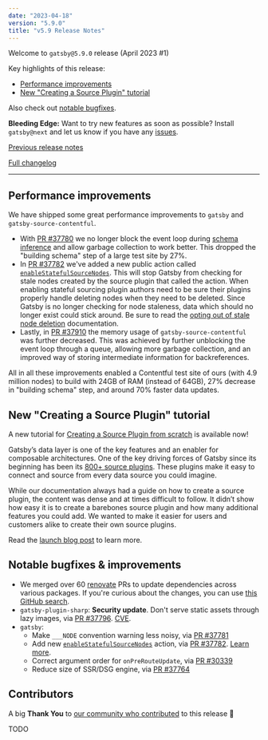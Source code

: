 ```yaml
---
date: "2023-04-18"
version: "5.9.0"
title: "v5.9 Release Notes"
---
```


Welcome to `gatsby@5.9.0` release (April 2023 #1)

Key highlights of this release:

- [Performance improvements](#performance-improvements)
- [New "Creating a Source Plugin" tutorial](#new-creating-a-source-plugin-tutorial)

Also check out [notable bugfixes](#notable-bugfixes--improvements).

**Bleeding Edge:** Want to try new features as soon as possible? Install `gatsby@next` and let us know if you have any [issues](https://github.com/gatsbyjs/gatsby/issues).

[Previous release notes](/docs/reference/release-notes/v5.8)

[Full changelog][full-changelog]

---

## Performance improvements

We have shipped some great performance improvements to `gatsby` and `gatsby-source-contentful`.

- With [PR #37780](https://github.com/gatsbyjs/gatsby/pull/37780) we no longer block the event loop during [schema inference](/docs/reference/graphql-data-layer/schema-customization/#automatic-type-inference) and allow garbage collection to work better. This dropped the "building schema" step of a large test site by 27%.
- In [PR #37782](https://github.com/gatsbyjs/gatsby/pull/37782) we've added a new public action called [`enableStatefulSourceNodes`](/docs/reference/config-files/actions/#enableStatefulSourceNodes). This will stop Gatsby from checking for stale nodes created by the source plugin that called the action. When enabling stateful sourcing plugin authors need to be sure their plugins properly handle deleting nodes when they need to be deleted. Since Gatsby is no longer checking for node staleness, data which should no longer exist could stick around. Be sure to read the [opting out of stale node deletion](/docs/node-creation/#opting-out-of-stale-node-deletion) documentation.
- Lastly, in [PR #37910](https://github.com/gatsbyjs/gatsby/pull/37910) the memory usage of `gatsby-source-contentful` was further decreased. This was achieved by further unblocking the event loop through a queue, allowing more garbage collection, and an improved way of storing intermediate information for backreferences.

All in all these improvements enabled a Contentful test site of ours (with 4.9 million nodes) to build with 24GB of RAM (instead of 64GB), 27% decrease in "building schema" step, and around 70% faster data updates.

## New "Creating a Source Plugin" tutorial

A new tutorial for [Creating a Source Plugin from scratch](/docs/tutorial/creating-a-source-plugin/) is available now!

Gatsby’s data layer is one of the key features and an enabler for composable architectures. One of the key driving forces of Gatsby since its beginning has been its [800+ source plugins](/plugins?=gatsby-source-). These plugins make it easy to connect and source from every data source you could imagine.

While our documentation always had a guide on how to create a source plugin, the content was dense and at times difficult to follow. It didn’t show how easy it is to create a barebones source plugin and how many additional features you could add. We wanted to make it easier for users and customers alike to create their own source plugins.

Read the [launch blog post](/blog/announcing-new-source-plugin-tutorial) to learn more.

## Notable bugfixes & improvements

- We merged over 60 [renovate](https://www.mend.io/free-developer-tools/renovate/) PRs to update dependencies across various packages. If you're curious about the changes, you can use [this GitHub search](https://github.com/gatsbyjs/gatsby/pulls?q=is%3Apr+sort%3Aupdated-desc+author%3Aapp%2Frenovate+merged%3A2023-04-03..2023-04-04).
- `gatsby-plugin-sharp`: **Security update**. Don't serve static assets through lazy images, via [PR #37796](https://github.com/gatsbyjs/gatsby/pull/37796). [CVE](https://github.com/gatsbyjs/gatsby/security/advisories/GHSA-h2pm-378c-pcxx).
- `gatsby`:
  - Make `___NODE` convention warning less noisy, via [PR #37781](https://github.com/gatsbyjs/gatsby/pull/37781)
  - Add new [`enableStatefulSourceNodes`](/docs/reference/config-files/actions/#enableStatefulSourceNodes) action, via [PR #37782](https://github.com/gatsbyjs/gatsby/pull/37782). [Learn more](/docs/node-creation/#opting-out-of-stale-node-deletion).
  - Correct argument order for `onPreRouteUpdate`, via [PR #30339](https://github.com/gatsbyjs/gatsby/pull/30339)
  - Reduce size of SSR/DSG engine, via [PR #37764](https://github.com/gatsbyjs/gatsby/pull/37764)

## Contributors

A big **Thank You** to [our community who contributed][full-changelog] to this release 💜

TODO

[full-changelog]: https://github.com/gatsbyjs/gatsby/compare/gatsby@5.9.0-next.0...gatsby@5.9.0
